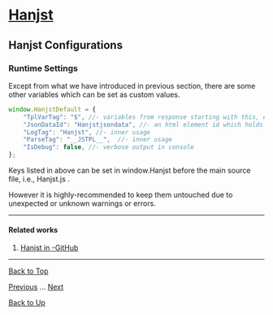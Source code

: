 # [Hanjst](/hanjst/index)
## Hanjst Configurations
### Runtime Settings

Except from what we have introduced in previous section, there are some other variables which can be set as custom values.

```javascript
window.HanjstDefault = {
	"TplVarTag": "$", //- variables from response starting with this, e.g. $pageTitle
	"JsonDataId": "Hanjstjsondata", //- an html element id which holds server response json data
	"LogTag": "Hanjst", //- inner usage
	"ParseTag": "__JSTPL__",  //- inner usage
	"IsDebug": false, //- verbose output in console
};
```
Keys listed in above can be set in window.Hanjst before the main source file, i.e., Hanjst.js .

However it is highly-recommended to keep them untouched due to unexpected or unknown warnings or errors.



---
#### Related works
1. [Hanjst in -GitHub]([https://github.com/wadelau/Hanjst](https://github.com/wadelau/Hanjst))


----
[Back to Top](/hanjst/hanjst-config)

[Previous](./hanjst-install) ... [Next](./hanjst-debug)

[Back to Up](/hanjst/index)
<!--stackedit_data:
eyJoaXN0b3J5IjpbLTE3ODk5MzMyNTEsMjEyNTEzNjA0MV19
-->
